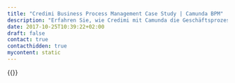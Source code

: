 ```yaml
---
title: "Credimi Business Process Management Case Study | Camunda BPM"
description: "Erfahren Sie, wie Credimi mit Camunda die Geschäftsprozessautomatisierung organisiert und die Effizienz im Unternehmen gesteigert hat. Camunda ist der Marktführer für Workflow-Automatisierung basierend auf Java und BPMN 2.0."
date: 2017-10-25T10:39:22+02:00
draft: false
contact: true
contacthidden: true
mycontent: static
---
```

{{<case-study-single
company="Credimi"
companydescription="<p>Credimi is a new lending product dedicated to small and medium-sized enterprises and institutional investors.</p><p>Credimi mission is to make invoice financing for SME, faster, simpler and more transparent than any other available alternative.</p>"
customerquote=""
teaser=""
usecase=""
videolink=""
logo="//images.ctfassets.net/vpidbgnakfvf/5wrsWYhS36w0OYQamqUmya/4e9beb7a1c066099a6a040d00dee315e/credimi.svg"
pdf=""
thumbnail="">}}